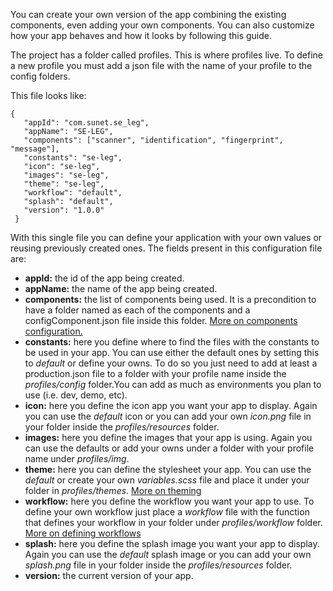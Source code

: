 You can create your own version of the app combining the existing components, even adding your own components. You can also customize how your app behaves and how it looks by following this guide.

The project has a folder called profiles. This is where profiles live. To define a new profile you must add a json file with the name of your profile to the config folders.

This file looks like:

```
{
   "appId": "com.sunet.se_leg",
   "appName": "SE-LEG",
   "components": ["scanner", "identification", "fingerprint", "message"],
   "constants": "se-leg",
   "icon": "se-leg",
   "images": "se-leg",
   "theme": "se-leg",
   "workflow": "default",
   "splash": "default",
   "version": "1.0.0"
 }
 ```

 With this single file you can define your application with your own values or reusing previously created ones. The fields present in this configuration file are:

 * **appId:** the id of the app being created.
 * **appName:** the name of the app being created.
 * **components:** the list of components being used. It is a precondition to have a folder named as each of the components and a configComponent.json file inside this folder. [More on components configuration.]()
 * **constants:** here you define where to find the files with the constants to be used in your app. You can use either the default ones by setting this to _default_ or define your owns. To do so you just need to add at least a production.json file to a folder with your profile name inside the _profiles/config_ folder.You can add as much as environments you plan to use (i.e. dev, demo, etc).
 * **icon:** here you define the icon app you want your app to display. Again you can use the _default_ icon or you can add your own _icon.png_ file in your folder inside the _profiles/resources_ folder.
 * **images:** here you define the images that your app is using. Again you can use the defaults or add your owns under a folder with your profile name under _profiles/img_.
 * **theme:** here you can define the stylesheet your app. You can use the _default_ or create your own _variables.scss_ file and place it under your folder in _profiles/themes_. [More on theming]()
 * **workflow:** here you define the workflow you want your app to use. To define your own workflow just place a _workflow_ file with the function that defines your workflow in your folder under _profiles/workflow_ folder. [More on defining workflows]()
 * **splash:** here you define the splash image you want your app to display. Again you can use the _default_ splash image or you can add your own _splash.png_ file in your folder inside the _profiles/resources_ folder.
 * **version:** the current version of your app.